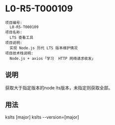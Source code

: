 # L0-R5-T000109


    项目编号:
      L0-R5-T000109
    项目名称:
      LTS 查看工具
    项目说明:
      实现 Node.js 历代 LTS 版本维护情况
    项目技术栈说明:
      Node.js + axios「学习  HTTP 网络请求收发」
    
## 说明
获取大于指定版本的node lts版本，未指定则获取全部。

## 用法
kslts [major]
kslts --version=[major]